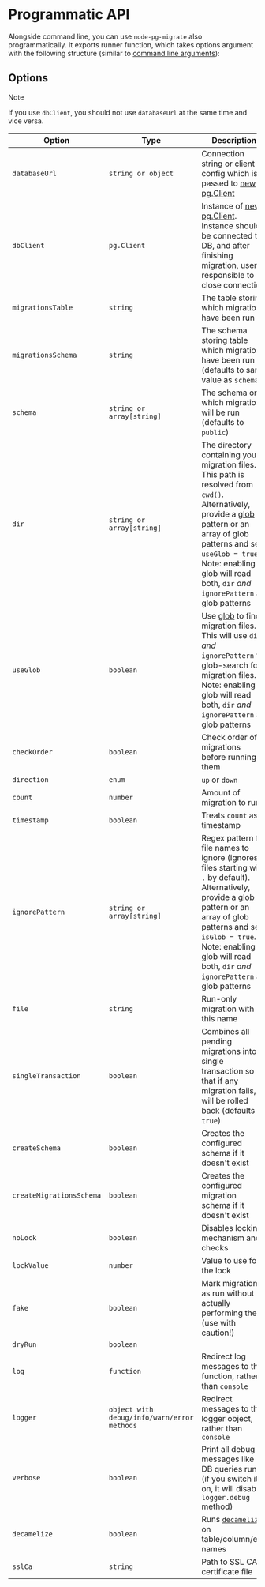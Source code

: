 # Programmatic API

Alongside command line, you can use `node-pg-migrate` also programmatically. It exports runner function,
which takes options argument with the following structure (similar to [command line arguments](cli.md#configuration)):

## Options

> [!NOTE]
> If you use `dbClient`, you should not use `databaseUrl` at the same time and vice versa.

| Option                   | Type                                        | Description                                                                                                                                                                                                                                                                                             |
| ------------------------ | ------------------------------------------- | ------------------------------------------------------------------------------------------------------------------------------------------------------------------------------------------------------------------------------------------------------------------------------------------------------- |
| `databaseUrl`            | `string or object`                          | Connection string or client config which is passed to [new pg.Client](https://node-postgres.com/api/client#constructor)                                                                                                                                                                                 |
| `dbClient`               | `pg.Client`                                 | Instance of [new pg.Client](https://node-postgres.com/api/client). Instance should be connected to DB, and after finishing migration, user is responsible to close connection                                                                                                                           |
| `migrationsTable`        | `string`                                    | The table storing which migrations have been run                                                                                                                                                                                                                                                        |
| `migrationsSchema`       | `string`                                    | The schema storing table which migrations have been run (defaults to same value as `schema`)                                                                                                                                                                                                            |
| `schema`                 | `string or array[string]`                   | The schema on which migration will be run (defaults to `public`)                                                                                                                                                                                                                                        |
| `dir`                    | `string or array[string]`                   | The directory containing your migration files. This path is resolved from `cwd()`. Alternatively, provide a [glob](https://www.npmjs.com/package/glob) pattern or an array of glob patterns and set `useGlob = true`. Note: enabling glob will read both, `dir` _and_ `ignorePattern` as glob patterns  |
| `useGlob`                | `boolean`                                   | Use [glob](https://www.npmjs.com/package/glob) to find migration files. This will use `dir` _and_ `ignorePattern` to glob-search for migration files. Note: enabling glob will read both, `dir` _and_ `ignorePattern` as glob patterns                                                                  |
| `checkOrder`             | `boolean`                                   | Check order of migrations before running them                                                                                                                                                                                                                                                           |
| `direction`              | `enum`                                      | `up` or `down`                                                                                                                                                                                                                                                                                          |
| `count`                  | `number`                                    | Amount of migration to run                                                                                                                                                                                                                                                                              |
| `timestamp`              | `boolean`                                   | Treats `count` as timestamp                                                                                                                                                                                                                                                                             |
| `ignorePattern`          | `string or array[string]`                   | Regex pattern for file names to ignore (ignores files starting with `.` by default). Alternatively, provide a [glob](https://www.npmjs.com/package/glob) pattern or an array of glob patterns and set `isGlob = true`. Note: enabling glob will read both, `dir` _and_ `ignorePattern` as glob patterns |
| `file`                   | `string`                                    | Run-only migration with this name                                                                                                                                                                                                                                                                       |
| `singleTransaction`      | `boolean`                                   | Combines all pending migrations into a single transaction so that if any migration fails, all will be rolled back (defaults to `true`)                                                                                                                                                                  |
| `createSchema`           | `boolean`                                   | Creates the configured schema if it doesn't exist                                                                                                                                                                                                                                                       |
| `createMigrationsSchema` | `boolean`                                   | Creates the configured migration schema if it doesn't exist                                                                                                                                                                                                                                             |
| `noLock`                 | `boolean`                                   | Disables locking mechanism and checks                                                                                                                                                                                                                                                                   |
| `lockValue`              | `number`                                    | Value to use for the lock                                                                                                                                                                                                                                                                               |
| `fake`                   | `boolean`                                   | Mark migrations as run without actually performing them (use with caution!)                                                                                                                                                                                                                             |
| `dryRun`                 | `boolean`                                   |                                                                                                                                                                                                                                                                                                         |
| `log`                    | `function`                                  | Redirect log messages to this function, rather than `console`                                                                                                                                                                                                                                           |
| `logger`                 | `object with debug/info/warn/error methods` | Redirect messages to this logger object, rather than `console`                                                                                                                                                                                                                                          |
| `verbose`                | `boolean`                                   | Print all debug messages like DB queries run (if you switch it on, it will disable `logger.debug` method)                                                                                                                                                                                               |
| `decamelize`             | `boolean`                                   | Runs [`decamelize`](https://github.com/salsita/node-pg-migrate/blob/main/src/utils/decamelize.ts) on table/column/etc. names                                                                                                                                                                            |
| `sslCa`                  | `string`                                    | Path to SSL CA certificate file                                                                                                                                                                                                                                                                         |